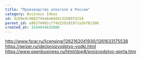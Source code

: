 ```yaml
---
title: "Производство алкоголя в России"
category: Business Ideas
id: 42b9edc9683744a8a0dd4132609fd154
parent_id: e88274902cf74d259101971a3bf81300
created_at: 1544044635000
---
```


http://www.fsrar.ru/licensing/1262162041930/1261633175538
https://gejzer.ru/idei/proizvodstvo-vodki.html
https://www.openbusiness.ru/html/dop8/proizvodstvo-spirta.htm
                